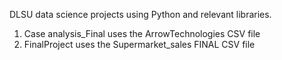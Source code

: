 DLSU data science projects using Python and relevant libraries.
1. Case analysis_Final uses the ArrowTechnologies CSV file
2. FinalProject uses the Supermarket_sales FINAL CSV file 
